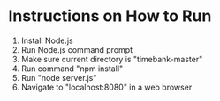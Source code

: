 # Instructions on How to Run

1. Install Node.js
2. Run Node.js command prompt
3. Make sure current directory is "timebank-master"
4. Run command "npm install"
5. Run "node server.js"
6. Navigate to "localhost:8080" in a web browser
